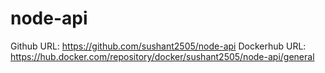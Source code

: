 # node-api
Github URL:         https://github.com/sushant2505/node-api
Dockerhub URL:      https://hub.docker.com/repository/docker/sushant2505/node-api/general